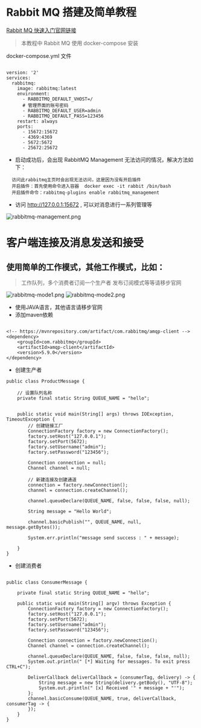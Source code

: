 # Rabbit MQ 搭建及简单教程

[Rabbit MQ 快速入门官网链接](https://www.rabbitmq.com/getstarted.html)

> 本教程中 Rabbit MQ 使用 docker-compose 安装

docker-compose.yml 文件

```

version: '2'
services:
  rabbitmq:
    image: rabbitmq:latest
    environment:
      - RABBITMQ_DEFAULT_VHOST=/
      # 管理界面的账号密码
      - RABBITMQ_DEFAULT_USER=admin
      - RABBITMQ_DEFAULT_PASS=123456
    restart: always
    ports:
      - 15672:15672
      - 4369:4369
      - 5672:5672
      - 25672:25672

```

- 启动成功后，会出现 RabbitMQ Management 无法访问的情况，解决方法如下：

```
  访问此rabbitmq主页时会出现无法访问，这是因为没有开启插件
  开启插件：首先使用命令进入容器  docker exec -it rabbit /bin/bash
  开启插件命令：rabbitmq-plugins enable rabbitmq_management
```

- 访问 http://127.0.0.1:15672 , 可以对消息进行一系列管理等

![rabbitmq-management.png](https://i.loli.net/2020/07/01/NS2OY3DVTtFovaR.png)


# 客户端连接及消息发送和接受
## 使用简单的工作模式，其他工作模式，比如：
> 工作队列，多个消费者订阅一个生产者
> 发布订阅模式等等请移步官网

![rabbitmq-mode1.png](https://i.loli.net/2020/07/01/nCK8G9McxupwmWf.png)
![rabbitmq-mode2.png](https://i.loli.net/2020/07/01/piWUd5tIVgRz4DA.png)

- 使用JAVA语言，其他语言请移步官网
- 添加maven依赖
```text

<!-- https://mvnrepository.com/artifact/com.rabbitmq/amqp-client -->
<dependency>
    <groupId>com.rabbitmq</groupId>
    <artifactId>amqp-client</artifactId>
    <version>5.9.0</version>
</dependency>

```

- 创建生产者
```text
public class ProductMessage {

    // 设置队列名称
    private final static String QUEUE_NAME = "hello";


    public static void main(String[] args) throws IOException, TimeoutException {
        // 创建链接工厂
        ConnectionFactory factory = new ConnectionFactory();
        factory.setHost("127.0.0.1");
        factory.setPort(5672);
        factory.setUsername("admin");
        factory.setPassword("123456");

        Connection connection = null;
        Channel channel = null;

        // 新建连接及创建通道
        connection = factory.newConnection();
        channel = connection.createChannel();

        channel.queueDeclare(QUEUE_NAME, false, false, false, null);

        String message = "Hello World";

        channel.basicPublish("", QUEUE_NAME, null, message.getBytes());

        System.err.println("message send success : " + message);

    }
}

```

- 创建消费者
```text

public class ConsumerMessage {

    private final static String QUEUE_NAME = "hello";

    public static void main(String[] argv) throws Exception {
        ConnectionFactory factory = new ConnectionFactory();
        factory.setHost("127.0.0.1");
        factory.setPort(5672);
        factory.setUsername("admin");
        factory.setPassword("123456");

        Connection connection = factory.newConnection();
        Channel channel = connection.createChannel();

        channel.queueDeclare(QUEUE_NAME, false, false, false, null);
        System.out.println(" [*] Waiting for messages. To exit press CTRL+C");

        DeliverCallback deliverCallback = (consumerTag, delivery) -> {
            String message = new String(delivery.getBody(), "UTF-8");
            System.out.println(" [x] Received '" + message + "'");
        };
        channel.basicConsume(QUEUE_NAME, true, deliverCallback, consumerTag -> {
        });
    }
}

```
